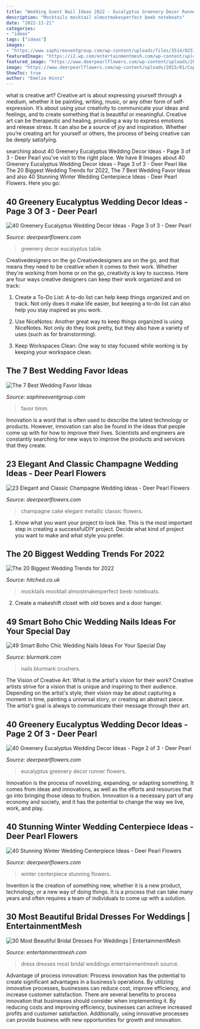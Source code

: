 ```yaml
---
title: "Wedding Guest Nail Ideas 2022 - Eucalyptus Greenery Decor Runner Flowers"
description: "Mocktails mocktail almostmakesperfect beeb noteboats"
date: "2022-11-21"
categories:
- "ideas"
tags: ["ideas"]
images:
- "https://www.saphireeventgroup.com/wp-content/uploads/files/3514/0251/2298/7_best_wedding_favor_ideas_5.jpg"
featuredImage: "https://i2.wp.com/entertainmentmesh.com/wp-content/uploads/2015/09/starpless-wedding-dress.jpg"
featured_image: "https://www.deerpearlflowers.com/wp-content/uploads/2016/12/Eucalyptus-wedding-runner-via-Edyta-Szyszlo.jpg"
image: "https://www.deerpearlflowers.com/wp-content/uploads/2015/01/Copper-lantern-with-church-candle-and-greenery-table-centrepiece.jpg"
ShowToc: true
author: "Emelie Hintz"
---
```



what is creative art?
Creative art is about expressing yourself through a medium, whether it be painting, writing, music, or any other form of self-expression. It’s about using your creativity to communicate your ideas and feelings, and to create something that is beautiful or meaningful.
Creative art can be therapeutic and healing, providing a way to express emotions and release stress. It can also be a source of joy and inspiration. Whether you’re creating art for yourself or others, the process of being creative can be deeply satisfying.

	

		
searching about 40 Greenery Eucalyptus Wedding Decor Ideas - Page 3 of 3 - Deer Pearl you've visit to the right place. We have 8 Images about 40 Greenery Eucalyptus Wedding Decor Ideas - Page 3 of 3 - Deer Pearl like The 20 Biggest Wedding Trends for 2022, The 7 Best Wedding Favor Ideas and also 40 Stunning Winter Wedding Centerpiece Ideas - Deer Pearl Flowers. Here you go:
		
    
## 40 Greenery Eucalyptus Wedding Decor Ideas - Page 3 Of 3 - Deer Pearl

<img loading=lazy src="https://www.deerpearlflowers.com/wp-content/uploads/2015/01/Copper-lantern-with-church-candle-and-greenery-table-centrepiece.jpg" onerror="this.onerror=null;this.src='https://tse1.mm.bing.net/th?id=OIP.I0ybxhLUFBgTYxmYZgu82gHaLH&amp;pid=15.1';" alt="40 Greenery Eucalyptus Wedding Decor Ideas - Page 3 of 3 - Deer Pearl">

_Source: deerpearlflowers.com_

>greenery decor eucalyptus table. 

	

Creativedesigners on the go
Creativedesigners are on the go, and that means they need to be creative when it comes to their work. Whether they're working from home or on the go, creativity is key to success. Here are four ways creative designers can keep their work organized and on track:
1. Create a To-Do List: A to-do list can help keep things organized and on track. Not only does it make life easier, but keeping a to-do list can also help you stay inspired as you work.

2. Use NiceNotes: Another great way to keep things organized is using NiceNotes. Not only do they look pretty, but they also have a variety of uses (such as for brainstorming).

3. Keep Workspaces Clean: One way to stay focused while working is by keeping your workspace clean.

    
## The 7 Best Wedding Favor Ideas

<img loading=lazy src="https://www.saphireeventgroup.com/wp-content/uploads/files/3514/0251/2298/7_best_wedding_favor_ideas_5.jpg" onerror="this.onerror=null;this.src='https://tse1.mm.bing.net/th?id=OIP.7s0q5Vu-5LBrK3FzxBuydQHaJ2&amp;pid=15.1';" alt="The 7 Best Wedding Favor Ideas">

_Source: saphireeventgroup.com_

>favor timm. 

	

Innovation is a word that is often used to describe the latest technology or products. However, innovation can also be found in the ideas that people come up with for how to improve their lives. Scientists and engineers are constantly searching for new ways to improve the products and services that they create.

    
## 23 Elegant And Classic Champagne Wedding Ideas - Deer Pearl Flowers

<img loading=lazy src="https://www.deerpearlflowers.com/wp-content/uploads/2015/09/metallic-champagne-color-icing-wedding-cake.jpg" onerror="this.onerror=null;this.src='https://tse2.mm.bing.net/th?id=OIP.eJGTjnVhZ_6enmCsTUPClQHaLH&amp;pid=15.1';" alt="23 Elegant and Classic Champagne Wedding Ideas - Deer Pearl Flowers">

_Source: deerpearlflowers.com_

>champagne cake elegant metallic classic flowers. 

	

1. Know what you want your project to look like. This is the most important step in creating a successfulDIY project. Decide what kind of project you want to make and what style you prefer.

    
## The 20 Biggest Wedding Trends For 2022

<img loading=lazy src="https://cdn0.hitched.co.uk/articles/images/0/6/1/4/img_94160/mocktails.jpg" onerror="this.onerror=null;this.src='https://tse2.mm.bing.net/th?id=OIP.EPJdUQFrBa7h2XV_QaovQAHaLH&amp;pid=15.1';" alt="The 20 Biggest Wedding Trends for 2022">

_Source: hitched.co.uk_

>mocktails mocktail almostmakesperfect beeb noteboats. 

	

2. Create a makeshift closet with old boxes and a door hanger.

    
## 49 Smart Boho Chic Wedding Nails Ideas For Your Special Day

<img loading=lazy src="https://www.blurmark.com/wp-content/uploads/2017/06/Awesome-Boho-Chic-Wedding-Nails.jpg" onerror="this.onerror=null;this.src='https://tse3.mm.bing.net/th?id=OIP.DfyKWg1aVYyGiyYzT4snBgHaHa&amp;pid=15.1';" alt="49 Smart Boho Chic Wedding Nails Ideas For Your Special Day">

_Source: blurmark.com_

>nails blurmark crushers. 

	

The Vision of Creative Art: What is the artist's vision for their work?
Creative artists strive for a vision that is unique and inspiring to their audience. Depending on the artist's style, their vision may be about capturing a moment in time, painting a universal story, or creating an abstract piece. The artist's goal is always to communicate their message through their art.

    
## 40 Greenery Eucalyptus Wedding Decor Ideas - Page 2 Of 3 - Deer Pearl

<img loading=lazy src="https://www.deerpearlflowers.com/wp-content/uploads/2016/12/Eucalyptus-wedding-runner-via-Edyta-Szyszlo.jpg" onerror="this.onerror=null;this.src='https://tse1.mm.bing.net/th?id=OIP.2uv9ZeFOkBsOkYCa7iSmNQHaLH&amp;pid=15.1';" alt="40 Greenery Eucalyptus Wedding Decor Ideas - Page 2 of 3 - Deer Pearl">

_Source: deerpearlflowers.com_

>eucalyptus greenery decor runner flowers. 

	

Innovation is the process of novelizing, expanding, or adapting something. It comes from ideas and innovations, as well as the efforts and resources that go into bringing those ideas to fruition. Innovation is a necessary part of any economy and society, and it has the potential to change the way we live, work, and play.

    
## 40 Stunning Winter Wedding Centerpiece Ideas - Deer Pearl Flowers

<img loading=lazy src="https://www.deerpearlflowers.com/wp-content/uploads/2015/08/tabletop-lighting-for-a-winter-wedding.jpg" onerror="this.onerror=null;this.src='https://tse3.mm.bing.net/th?id=OIP.j0CFIf6S2_I8X-SCS_AW_QHaLH&amp;pid=15.1';" alt="40 Stunning Winter Wedding Centerpiece Ideas - Deer Pearl Flowers">

_Source: deerpearlflowers.com_

>winter centerpiece stunning flowers. 

	

Invention is the creation of something new, whether it is a new product, technology, or a new way of doing things. It is a process that can take many years and often requires a team of individuals to come up with a solution.

    
## 30 Most Beautiful Bridal Dresses For Weddings | EntertainmentMesh

<img loading=lazy src="https://i2.wp.com/entertainmentmesh.com/wp-content/uploads/2015/09/starpless-wedding-dress.jpg" onerror="this.onerror=null;this.src='https://tse3.mm.bing.net/th?id=OIP.IpydI6JOjdTk4FRvZ5AkEwHaJ3&amp;pid=15.1';" alt="30 Most Beautiful Bridal Dresses For Weddings | EntertainmentMesh">

_Source: entertainmentmesh.com_

>dress dresses most bridal weddings entertainmentmesh source. 

	

Advantage of process innovation:
Process innovation has the potential to create significant advantages in a business’s operations. By utilizing innovative processes, businesses can reduce cost, improve efficiency, and increase customer satisfaction.
There are several benefits to process innovation that businesses should consider when implementing it. By reducing costs and improving efficiency, businesses can achieve increased profits and customer satisfaction. Additionally, using innovative processes can provide business with new opportunities for growth and innovation.

